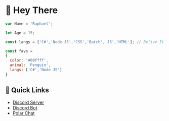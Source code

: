# 👋 Hey There

```js
var Name = 'Raphael';

let Age = 15;

const langs = ['C#','Node JS','CSS','Batch','JS','HTML']; // Belive It Or Not I Actually Dont Like Nor Know Python

const favs = 
{
  color: '#00ffff',
  animal: 'Penguin',
  langs: ['C#','Node JS']
}
```

## 🌠 Quick Links

* [Discord Server](https://dsc.gg/polar69)
* [Discord Bot](https://dsc.gg/rumpy)
* [Polar Chat](https://polar-chatty.polar-69.repl.co/)
